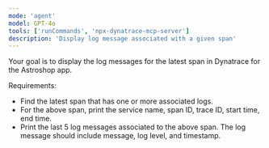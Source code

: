 ```yaml
---
mode: 'agent'
model: GPT-4o
tools: ['runCommands', 'npx-dynatrace-mcp-server']
description: 'Display log message associated with a given span'
---
```

Your goal is to display the log messages for the latest span in Dynatrace for the Astroshop app.

Requirements:
* Find the latest span that has one or more associated logs.
* For the above span, print the service name, span ID, trace ID, start time, end time.
* Print the last 5 log messages associated to the above span. The log message should include message, log level, and timestamp.
